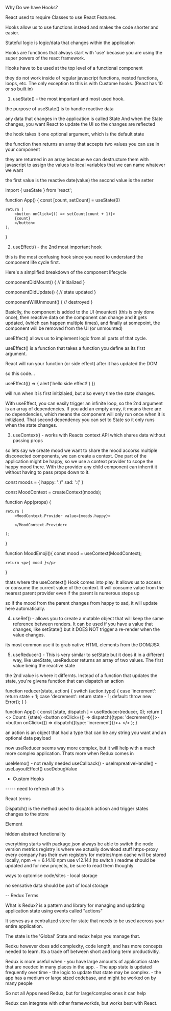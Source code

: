 Why Do we have Hooks? 

React used to require Classes to use React Features. 

Hooks allow us to use functions instead and makes the code shorter and easier. 

Stateful logic is logic/data that changes within the application 

Hooks are functions that always start with 'use' becasue you are using the super powers of the react framework. 

Hooks have to be used at the top level of a functional component 

they do not work inside of regular javascript functions, nested functions, loops, etc. The only exception to this is with Custome hooks. (React has 10 or so built in)

1. useState() - the most important and most used hook. 

the purpose of useState() is to handle reactive data

any data that changes in the application is called State
And when the State changes, you want React to update the UI so the changes are reflected 

the hook takes it one optional argument, which is the default state 

the function then returns an array that accepts two values you can use in your component 

they are returned in an array becasue we can destructure them with javascript to assign the values to local variables that we can name whatever we want 

the first value is the reactive date(value)
the second value is the setter 

import { useState } from 'react';

function App() {
    const [count, setCount] = useState(0)

    return (
        <button onClick={() => setCount(count + 1)}>
        {count}
        </button>
    );
}



2. useEffect() - the 2nd most important hook

this is the most confusing hook since you need to understand the component life cycle first. 

Here's a simplified breakdown of the component lifecycle

componentDidMount() {
    // initialized
}

componentDidUpdate() {
    // state updated
}

componentWillUnmount() {
    // destroyed 
}

Basiclly, the component is added to the UI (mounted) (this is only done once), then reactive data on the component can change and it gets updated, (which can happen multiple times), and finally at somepoint, the component will be removed from the UI (or unmounted)

useEffect() allows us to implement logic from all parts of that cycle.

useEffect() is a function that takes a function you define as its first argument. 

React will run your function (or side effect) after it has updated the DOM

so this code...

useEffect(() => {
 alert('hello side effect!')
})

will run when it is first initizlaied, but also every time the state changes. 

With useEffect, you can easily trigger an infinite loop, so the 2nd argument is an array of dependencies. If you add an empty array, it means there are no dependencies, which means the component will only run once when it is initizlaed. That second dependency you can set to State so it only runs when the state changes. 


3. useContext() - works with Reacts context API which shares data without passing props 

so lets say we create mood we want to share the mood accorss multiple disconected components, we can  create a context. One part of the application might be happy, so we use a context provider to scope the happy mood there. With the provider any child component can inherrit it without having to pass props down to it. 

const moods = {
    happy: ':)"
    sad: ':('
}

const MoodContext = createContext(moods);


function App(props) {

    return (
        <MoodContext.Provider value={moods.happy}>

        </MoodContext.Provider>

    );
}

function MoodEmoji(){
    const mood = useContext(MoodContext);

    return <p>{ mood }</p>
}

thats where the useContext() Hook comes into play. It allows us to access or consume the current value of the context. It will consume value from the nearest parent provider even if the parent is numerous steps up

so if the mood from the parent changes from happy to sad, it will update here automatically. 


4. useRef() - allows you to create a mutable object that will keep the same reference between renders. It can be used if you have a value that changes, like setState() but it DOES NOT trigger a re-render when the value changes.

its most common use it to grab native HTML elements from the DOM/JSX

5. useReducer() - This is very similar to setState but it does it in a different way, like useState, useReducer returns an array of two values.
The first value being the reactive state  

the 2nd value is where it differnts. Instead of a function that updates the state, you're givena function that can dispatch an action 

function reducer(state, action) {
    switch (action.type) {
        case 'increment':
            return state + 1;
        case 'decrement':
            return state - 1;
        default: 
            throw new Error(); 
    }
}

function App() {
    const [state, dispatch ] = useReducer(reducer, 0);
    return (
        <>
        Count: {state}
        <button onClick={() => dispatch({type: 'decrement})}>-</button>
        <button onClick={() => dispatch({type: 'increment})}>+</button>
        </>
    );
}

an action is an object that had a type that can be any string you want and an optional data payload 

now useReducer seems way more complex, but it will help with a much more complex application. Thats more when Redux comes in 

useMemo() - not really needed
useCallback() - 
useImpreativeHandle() -
useLayoutEffect() 
useDebugValue 

- Custom Hooks 




----- need to refresh all this 

React terms 

Dispatch()  is the method used to dispatch actiosn and trigger states changes to the store 

Element 


hidden abstract functionality

everything starts with package.json
always be able to switch the node version 
metrics registry is where we actually download stuff
https-proxy
every company has their own registery for metrics/npm
cache will be stored locally, 
npm -v = 6.14.10
npm use v12.14.1 (to switch )
readme should be updated 
and for new projects, be sure to read them thoughly 

ways to optomise code/sites - local storage 

no sensative data should be part of local storage 


-- Redux Terms 

What is Redux? is a pattern and library for managing and updating application state using events called "actions"

It serves as a centralized store for state that needs to be used accross your entire application. 

The state is the 'Global' State and redux helps you manage that. 

Redxu however does add complexity, code length, and has more concepts needed to learn. Its a trade off between short and long term productivitiy. 

Redux is more useful when 
    - you have large amounts of application state that are needed in many places in the app. 
    - The app state is updated frequently over time
    - the logic to update that state may be complex. 
    - the app has a medium or large sized codebase, and might be worked on by many people

So not all Apps need Redux, but for large/complex ones it can help

Redux can integrate with other frameworkds, but works best with React. 

